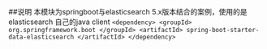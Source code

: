 ##说明
本模块为springboot与elasticsearch 5.x版本结合的案例，使用的是elasticsearch 自己的java client
``
 <dependency>
            <groupId> org.springframework.boot </groupId>
            <artifactId> spring-boot-starter-data-elasticsearch </artifactId>
        </dependency>
``